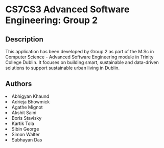 # CS7CS3 Advanced Software Engineering: Group 2 

## Description

This application has been developed by Group 2 as part of the M.Sc in Computer Science - Advanced Software Engineering module in Trinity College Dublin. It focuses on building smart, sustainable and data-driven solutions to support sustainable urban living in Dublin.

## Authors
<li>Abhigyan Khaund</li>
<li>Adrieja Bhowmick</li>
<li>Agathe Mignot</li>
<li>Akshit Saini</li>
<li>Boris Stavisky</li>
<li>Kartik Tola</li>
<li>Sibin George</li>
<li>Simon Walter</li>
<li>Subhayan Das</li>
